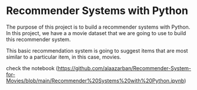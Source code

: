 # Recommender Systems with Python
The purpose of this project is to build a recommender systems with Python. In this project, we have a a movie dataset that we are going to use to build this recommender system.

This basic recommendation system is going to suggest items that are most similar to a particular item, in this case, movies. 

check the notebook (https://github.com/alaazarban/Recommender-System-for-Movies/blob/main/Recommender%20Systems%20with%20Python.ipynb)

